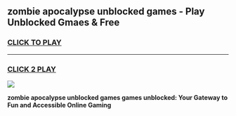 
## zombie apocalypse unblocked games - Play Unblocked Gmaes & Free
<h3>
<a href="https://news.freeplayer.one?title=zombie_apocalypse_unblocked_games&ref=16F">CLICK TO PLAY</a></h3>
<hr>

<h3>
<a href="https://news.freeplayer.one?title=zombie_apocalypse_unblocked_games&ref=16F">CLICK 2 PLAY</a>
  
</h3>

<a href="https://news.freeplayer.one?title=zombie_apocalypse_unblocked_games&ref=16F/"><img src="https://clearcache.store/games.png"></a>


**zombie apocalypse unblocked games games unblocked: Your Gateway to Fun and Accessible Online Gaming**
